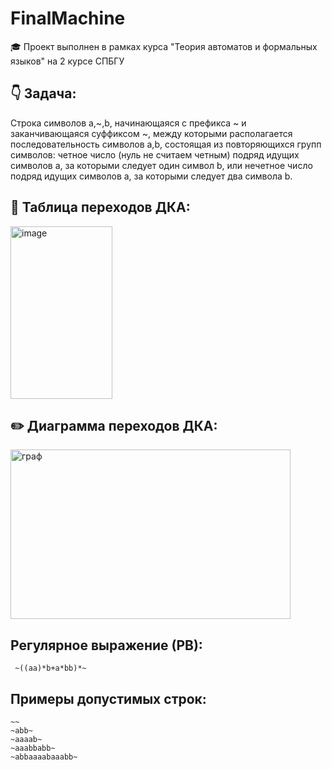 # FinalMachine

:mortar_board: Проект выполнен в рамках курса "Теория автоматов и формальных языков" на 2 курсе СПБГУ

## :point_down: Задача: 
Строка символов a,~,b, начинающаяся с префикса ~ и заканчивающаяся суффиксом ~,
между которыми располагается последовательность символов a,b, состоящая из
повторяющихся групп символов: четное число (нуль не считаем четным) подряд
идущих символов a, за которыми следует один символ b, или нечетное число подряд
идущих символов a, за которыми следует два символа b.

## :date: Таблица переходов ДКA:

<img width="163" height="276" alt="image" src="https://github.com/user-attachments/assets/b1152bc8-e536-40b9-9da2-f0b6b2c2a713" />


## :pencil2: Диаграмма переходов ДКA:

<img width="448" height="271" alt="граф" src="https://github.com/user-attachments/assets/bdfbb066-8e5f-47e0-bd3c-3f078c90b745" />

## Регулярное выражение (РВ):

```
 ~((aa)*b+a*bb)*~
```

## Примеры допустимых строк:

```
~~
~abb~
~aaaab~
~aaabbabb~
~abbaaaabaaabb~
```


